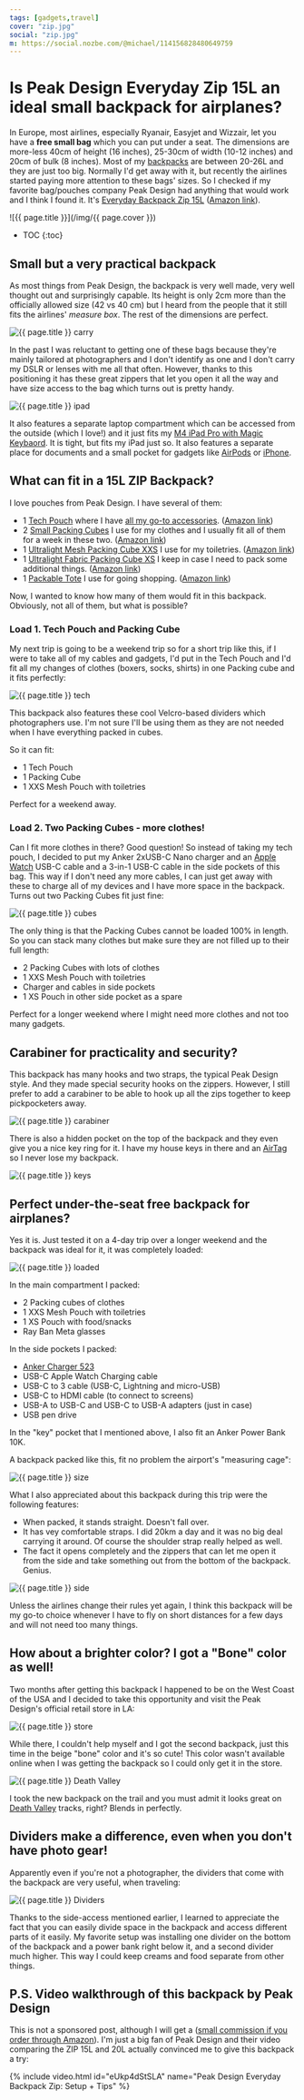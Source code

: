 ```yaml
---
tags: [gadgets,travel]
cover: "zip.jpg"
social: "zip.jpg"
m: https://social.nozbe.com/@michael/114156828480649759
---
```


# Is Peak Design Everyday Zip 15L an ideal small backpack for airplanes?

In Europe, most airlines, especially Ryanair, Easyjet and Wizzair, let you have a **free small bag** which you can put under a seat. The dimensions are more-less 40cm of height (16 inches), 25-30cm of width (10-12 inches) and 20cm of bulk (8 inches). Most of my [backpacks](backpack/#other-backpacks-ive-used-and-tested) are between 20-26L and they are just too big. Normally I'd get away with it, but recently the airlines started paying more attention to these bags' sizes. So I checked if my favorite bag/pouches company Peak Design had anything that would work and I think I found it. It's [Everyday Backpack Zip 15L](https://www.peakdesign.com/products/everyday-backpack-zip?Size=15L) ([Amazon link](https://amzn.to/41EWMqC)).

<!--More-->

![{{ page.title }}](/img/{{ page.cover }})

* TOC
{:toc}

## Small but a very practical backpack

As most things from Peak Design, the backpack is very well made, very well thought out and surprisingly capable. Its height is only 2cm more than the officially allowed size (42 vs 40 cm) but I heard from the people that it still fits the airlines' *measure box*. The rest of the dimensions are perfect.

![{{ page.title }} carry](/img/zip-carry.jpg)

In the past I was reluctant to getting one of these bags because they're mainly tailored at photographers and I don't identify as one and I don't carry my DSLR or lenses with me all that often. However, thanks to this positioning it has these great zippers that let you open it all the way and have size access to the bag which turns out is pretty handy.

![{{ page.title }} ipad](/img/zip-ipad.jpg)

It also features a separate laptop compartment which can be accessed from the outside (which I love!) and it just fits my [M4 iPad Pro with Magic Keybaord](/ipadm4). It is tight, but fits my iPad just so. It also features a separate place for documents and a small pocket for gadgets like [AirPods](/airpodspro) or [iPhone](/iphone).

## What can fit in a 15L ZIP Backpack?

I love pouches from Peak Design. I have several of them:

- 1 [Tech Pouch](https://www.peakdesign.com/products/tech-pouch?Size=Regular&Color=Midnight) where I have [all my go-to accessories](/backpack/#whats-in-my-tech-pouch). ([Amazon link](https://amzn.to/4ikazdl))
- 2 [Small Packing Cubes](https://www.peakdesign.com/products/packing-cube?Size=Small) I use for my clothes and I usually fit all of them for a week in these two. ([Amazon link](https://amzn.to/4kyJl4h))
- 1 [Ultralight Mesh Packing Cube XXS](https://www.peakdesign.com/products/ultralight-packing-cube?Size=XXS&Color=Eclipse&Material=Mesh) I use for my toiletries. ([Amazon link](https://amzn.to/4kHqzYs))
- 1 [Ultralight Fabric Packing Cube XS](https://www.peakdesign.com/products/ultralight-packing-cube?Size=XS&Color=Eclipse&Material=Fabric) I keep in case I need to pack some additional things. ([Amazon link](https://amzn.to/4ho5OOG))
- 1 [Packable Tote](https://www.peakdesign.com/products/packable-tote?Color=Raw) I use for going shopping. ([Amazon link](https://amzn.to/4kREETg))

Now, I wanted to know how many of them would fit in this backpack. Obviously, not all of them, but what is possible?

### Load 1. Tech Pouch and Packing Cube

My next trip is going to be a weekend trip so for a short trip like this, if I were to take all of my cables and gadgets, I'd put in the Tech Pouch and I'd fit all my changes of clothes (boxers, socks, shirts) in one Packing cube and it fits perfectly:

![{{ page.title }} tech](/img/zip-tech.jpg)

This backpack also features these cool Velcro-based dividers which photographers use. I'm not sure I'll be using them as they are not needed when I have everything packed in cubes.

So it can fit:

- 1 Tech Pouch
- 1 Packing Cube
- 1 XXS Mesh Pouch with toiletries

Perfect for a weekend away.

### Load 2. Two Packing Cubes - more clothes!

Can I fit more clothes in there? Good question! So instead of taking my tech pouch, I decided to put my Anker 2xUSB-C Nano charger and an [Apple Watch](/ultra) USB-C cable and a 3-in-1 USB-C cable in the side pockets of this bag. This way if I don't need any more cables, I can just get away with these to charge all of my devices and I have more space in the backpack. Turns out two Packing Cubes fit just fine:

![{{ page.title }} cubes](/img/zip-cubes.jpg)

The only thing is that the Packing Cubes cannot be loaded 100% in length. So you can stack many clothes but make sure they are not filled up to their full length:

- 2 Packing Cubes with lots of clothes
- 1 XXS Mesh Pouch with toiletries
- Charger and cables in side pockets
- 1 XS Pouch in other side pocket as a spare

Perfect for a longer weekend where I might need more clothes and not too many gadgets.

## Carabiner for practicality and security?

This backpack has many hooks and two straps, the typical Peak Design style. And they made special security hooks on the zippers. However, I still prefer to add a carabiner to be able to hook up all the zips together to keep pickpocketers away.

![{{ page.title }} carabiner](/img/zip-carabiner.jpg)

There is also a hidden pocket on the top of the backpack and they even give you a nice key ring for it. I have my house keys in there and an [AirTag](/airtag) so I never lose my backpack.

![{{ page.title }} keys](/img/zip-keys.jpg)

## Perfect under-the-seat free backpack for airplanes?

Yes it is. Just tested it on a 4-day trip over a longer weekend and the backpack was ideal for it, it was completely loaded:

![{{ page.title }} loaded](/img/zip-loaded.jpg)

In the main compartment I packed:

- 2 Packing cubes of clothes
- 1 XXS Mesh Pouch with toiletries
- 1 XS Pouch with food/snacks
- Ray Ban Meta glasses

In the side pockets I packed:

- [Anker Charger 523](/anker/#anker-523-47w---lightest-cheapest-and-best-all-around-charger)
- USB-C Apple Watch Charging cable
- USB-C to 3 cable (USB-C, Lightning and micro-USB)
- USB-C to HDMI cable (to connect to screens)
- USB-A to USB-C and USB-C to USB-A adapters (just in case)
- USB pen drive

In the "key" pocket that I mentioned above, I also fit an Anker Power Bank 10K.

A backpack packed like this, fit no problem the airport's "measuring cage":

![{{ page.title }} size](/img/zip-size.jpg)

What I also appreciated about this backpack during this trip were the following features:

- When packed, it stands straight. Doesn't fall over.
- It has vey comfortable straps. I did 20km a day and it was no big deal carrying it around. Of course the shoulder strap really helped as well.
- The fact it opens completely and the zippers that can let me open it from the side and take something out from the bottom of the backpack. Genius.

![{{ page.title }} side](/img/zip-side.jpg)

Unless the airlines change their rules yet again, I think this backpack will be my go-to choice whenever I have to fly on short distances for a few days and will not need too many things.

## How about a brighter color? I got a "Bone" color as well!

Two months after getting this backpack I happened to be on the West Coast of the USA and I decided to take this opportunity and visit the Peak Design's official retail store in LA:

![{{ page.title }} store](/img/zip-store.jpg)

While there, I couldn't help myself and I got the second backpack, just this time in the beige "bone" color and it's so cute! This color wasn't available online when I was getting the backpack so I could only get it in the store.

![{{ page.title }} Death Valley](/img/zip-dv.jpg)

I took the new backpack on the trail and you must admit it looks great on [Death Valley](https://en.wikipedia.org/wiki/Death_Valley) tracks, right? Blends in perfectly.

## Dividers make a difference, even when you don't have photo gear!

Apparently even if you're not a photographer, the dividers that come with the backpack are very useful, when traveling:

![{{ page.title }} Dividers](/img/zip-dividers.jpg)

Thanks to the side-access mentioned earlier, I learned to appreciate the fact that you can easily divide space in the backpack and access different parts of it easily. My favorite setup was installing one divider on the bottom of the backpack and a power bank right below it, and a second divider much higher. This way I could keep creams and food separate from other things.

## P.S. Video walkthrough of this backpack by Peak Design

This is not a sponsored post, although I will get a ([small commission if you order through Amazon](https://amzn.to/41EWMqC)). I'm just a big fan of Peak Design and their video comparing the ZIP 15L and 20L actually convinced me to give this backpack a try:

{% include video.html id="eUkp4dStSLA" name="Peak Design Everyday Backpack Zip: Setup + Tips" %}

[n]: https://michael.gratis/nozbe
[np]: https://michael.gratis/nozbepersonal